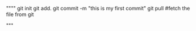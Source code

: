 """"
git init
git add.
git commit -m "this is my first commit"
git pull #fetch the file from git


"""